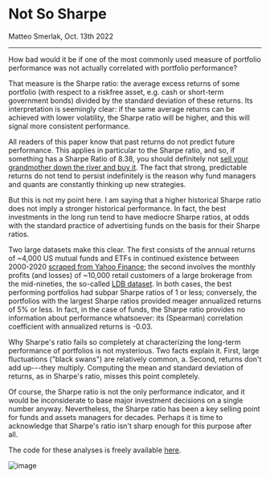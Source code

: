 # Not So Sharpe

Matteo Smerlak, Oct. 13th 2022

---

How bad would it be if one of the most commonly used measure of portfolio performance was not actually correlated with portfolio performance? 

That measure is the Sharpe ratio: the average excess returns of some portfolio (with respect to a riskfree asset, e.g. cash or short-term government bonds) divided by the standard deviation of these returns. Its interpretation is seemingly clear: if the same average returns can be achieved with lower volatility, the Sharpe ratio will be higher, and this will signal more consistent performance. 

All readers of this paper know that past returns do not predict future performance. This applies in particular to the Sharpe ratio, and so, if something has a Sharpe Ratio of 8.38, you should definitely not [sell your grandmother down the river and buy it](https://www.ft.com/content/08a2c6b6-0965-32b3-b016-cdaa736e8d09). The fact that strong, predictable returns do not tend to persist indefinitely is the reason why fund managers and quants are constantly thinking up new strategies. 

But this is not my point here. I am saying that a higher historical Sharpe ratio does not imply a stronger historical performance. In fact, the best investments in the long run tend to have mediocre Sharpe ratios, at odds with the standard practice of advertising funds on the basis for their Sharpe ratios.  

Two large datasets make this clear. The first consists of the annual returns of ~4,000 US mutual funds and ETFs in continued existence between 2000-2020 [scraped from Yahoo Finance](https://www.kaggle.com/datasets/stefanoleone992/mutual-funds-and-etfs); the second involves the monthly profits (and losses) of ~10,000 retail customers of a large brokerage from the mid-nineties, the so-called [LDB dataset](https://onlinelibrary.wiley.com/doi/abs/10.1111/0022-1082.00226). In both cases, the best performing portfolios had subpar Sharpe ratios of 1 or less; conversely, the portfolios with the largest Sharpe ratios provided meager annualized returns of 5% or less. In fact, in the case of funds, the Sharpe ratio provides no information about performance whatsoever: its (Spearman) correlation coefficient with annualized returns is -0.03. 

Why Sharpe's ratio fails so completely at characterizing the long-term performance of portfolios is not mysterious. Two facts explain it. First, large fluctuations ("black swans") are relatively common, a. Second, returns don't add up---they multiply. Computing the mean and standard deviation of returns, as in Sharpe's ratio, misses this point completely. 


















Of course, the Sharpe ratio is not the only performance indicator, and it would be inconsiderate to base major investment decisions on a single number anyway. Nevertheless, the Sharpe ratio has been a key selling point for funds and assets managers for decades. Perhaps it is time to acknowledge that Sharpe's ratio isn't sharp enough for this purpose after all. 

The code for these analyses is freely available [here](https://www.github.com/msmerlak/sharpe). 

![image](../plots/sharpe-funds-retail.png)


